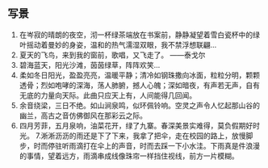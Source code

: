 ## 写景

1. 在岑寂的晴朗的夜空，沏一杯绿茶端放在书案前，静静凝望着雪白瓷杯中的绿叶摇动着曼妙的身姿，温和的热气濡湿双眼，我不禁浮想联翩...
2. 夏天的飞鸟，来到我的窗前，歌唱，又飞走了。                     ——泰戈尔
3. 碧海蓝天，阳光沙滩，茵茵绿草，阵阵欢笑…
4. 柔如冬日阳光，盈盈亮亮，温暖平静；清冷如钢珠撒向冰面，粒粒分明，颗颗透骨；烈如咆哮的深海，荡人肺腑，撼人心魄；深如暗夜，有声若无声，自有无底的力量向天际。此曲只应天上有，人间能得几回闻。
5. 余音绕梁，三日不绝。如山涧泉鸣，似环佩铃响。空灵之声令人忆起那山谷的幽兰，高古之音仿佛御风在那彩云之际。
6. 四月芳菲，五月泉响，油菜花开，绿了九寨。春深美景实难得，莫负假期好时光。
7.淅淅沥沥的雨还是下了下来，我拿了把伞，走在校园的路上，放慢脚步，时而停驻听雨滴打在伞上的声音，时而去踩一下小水洼。下雨真是件浪漫的事情，望着远方，雨滴串成线像珠帘一样挡住视线，前方一片模糊。
